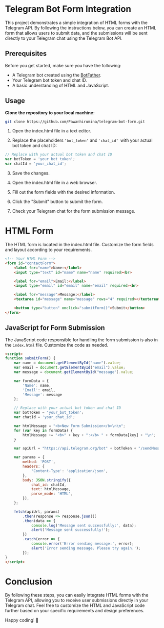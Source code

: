 # Telegram Bot Form Integration

This project demonstrates a simple integration of HTML forms with the Telegram API. By following the instructions below, you can create an HTML form that allows users to submit data, and the submissions will be sent directly to your Telegram chat using the Telegram Bot API.

## Prerequisites

Before you get started, make sure you have the following:

- A Telegram bot created using the [BotFather](https://core.telegram.org/bots#botfather).
- Your Telegram bot token and chat ID.
- A basic understanding of HTML and JavaScript.

## Usage

 **Clone the repository to your local machine:**

   ```bash
   git clone https://github.com/Pawanhirumina/telegram-bot-form.git
   ```

1. Open the index.html file in a text editor.

2. Replace the placeholders `'bot_token'` and `'chat_id' `with your actual bot token and chat ID:

```js 
// Replace with your actual bot token and chat ID
var botToken = 'your_bot_token';
var chatId = 'your_chat_id';
```
3. Save the changes.

4. Open the index.html file in a web browser.

5. Fill out the form fields with the desired information.

6. Click the "Submit" button to submit the form.

7. Check your Telegram chat for the form submission message.

# HTML Form
The HTML form is located in the index.html file. Customize the form fields and layout according to your requirements.

```html
<!-- Your HTML Form -->
<form id="contactForm">
    <label for="name">Name:</label>
    <input type="text" id="name" name="name" required><br>

    <label for="email">Email:</label>
    <input type="email" id="email" name="email" required><br>

    <label for="message">Message:</label>
    <textarea id="message" name="message" rows="4" required></textarea><br>

    <button type="button" onclick="submitForm()">Submit</button>
</form>
```

## JavaScript for Form Submission

The JavaScript code responsible for handling the form submission is also in the `index.html` file. Customize the code as needed.


```html
<script>
function submitForm() {
    var name = document.getElementById("name").value;
    var email = document.getElementById("email").value;
    var message = document.getElementById("message").value;

    var formData = {
        'Name': name,
        'Email': email,
        'Message': message
    };

    // Replace with your actual bot token and chat ID
    var botToken = 'your_bot_token';
    var chatId = 'your_chat_id';

    var htmlMessage = "<b>New Form Submission</b>\n\n";
    for (var key in formData) {
        htmlMessage += "<b>" + key + ":</b> " + formData[key] + "\n";
    }

    var apiUrl = "https://api.telegram.org/bot" + botToken + "/sendMessage";

    var params = {
        method: 'POST',
        headers: {
            'Content-Type': 'application/json',
        },
        body: JSON.stringify({
            chat_id: chatId,
            text: htmlMessage,
            parse_mode: 'HTML',
        }),
    };

    fetch(apiUrl, params)
        .then(response => response.json())
        .then(data => {
            console.log('Message sent successfully:', data);
            alert('Message sent successfully!');
        })
        .catch(error => {
            console.error('Error sending message:', error);
            alert('Error sending message. Please try again.');
        });
}
</script>
```

# Conclusion

By following these steps, you can easily integrate HTML forms with the Telegram API, allowing you to receive user submissions directly in your Telegram chat. Feel free to customize the HTML and JavaScript code further based on your specific requirements and design preferences.

Happy coding! 🚀